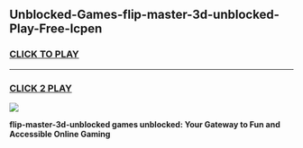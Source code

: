 
## Unblocked-Games-flip-master-3d-unblocked-Play-Free-lcpen
<h3>
<a href="https://premium76.site?title=flip-master-3d-unblocked&ref=21A">CLICK TO PLAY</a></h3>
<hr>

<h3>
<a href="https://premium76.site?title=flip-master-3d-unblocked&ref=21A">CLICK 2 PLAY</a>
  
</h3>

<a href="https://premium76.site?title=flip-master-3d-unblocked&ref=21A"><img src="https://clearcache.store/games.png"></a>


**flip-master-3d-unblocked games unblocked: Your Gateway to Fun and Accessible Online Gaming**
